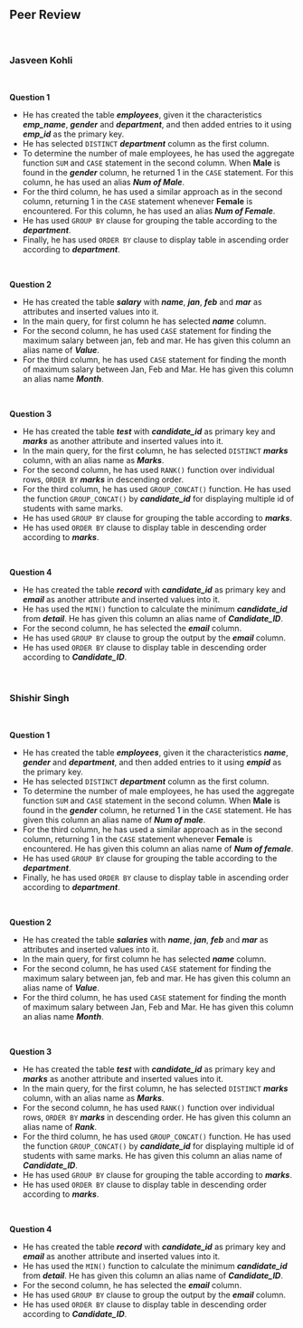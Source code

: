 ## Peer Review

<br/>

### Jasveen Kohli

<br/>

**Question 1**
- He has created the table ***employees***, given it the characteristics ***emp_name***, ***gender*** and ***department***, and then added entries to it using ***emp_id*** as the primary key.
- He has selected ```DISTINCT``` ***department*** column as the first column.
- To determine the number of male employees, he has used the aggregate function ```SUM``` and ```CASE``` statement in the second column. When **Male** is found in the ***gender*** column, he returned 1 in the ```CASE``` statement. For this column, he has used an alias ***Num of Male***.
- For the third column, he has used a similar approach as in the second column, returning 1 in the ```CASE``` statement whenever **Female** is encountered. For this column, he has used an alias ***Num of Female***.
- He has used ```GROUP BY``` clause for grouping the table according to the ***department***.
- Finally, he has used ```ORDER BY``` clause to display table in ascending order according to ***department***.

<br/>

**Question 2**
- He has created the table ***salary*** with ***name***, ***jan***, ***feb*** and ***mar*** as attributes and inserted values into it.
- In the main query, for first column he has selected ***name*** column.
- For the second column, he has used ```CASE``` statement for finding the maximum salary between jan, feb and mar. He has given this column an alias name of ***Value***.
- For the third column, he has used ```CASE``` statement for finding the month of maximum salary between Jan, Feb and Mar. He has given this column an alias name ***Month***.

<br/>

**Question 3**
- He has created the table ***test*** with ***candidate_id*** as primary key and ***marks*** as another attribute and inserted values into it.
- In the main query, for the first column, he has selected ```DISTINCT``` ***marks*** column, with an alias name as ***Marks***.
- For the second column, he has used ```RANK()``` function over individual rows, ```ORDER BY``` ***marks*** in descending order.
- For the third column, he has used ```GROUP_CONCAT()``` function. He has used the function ```GROUP_CONCAT()``` by ***candidate_id*** for displaying multiple id of students with same marks.
- He has used ```GROUP BY``` clause for grouping the table according to ***marks***.
- He has used ```ORDER BY``` clause to display table in descending order according to ***marks***.

<br/>

**Question 4**
- He has created the table ***record*** with ***candidate_id*** as primary key and ***email*** as another attribute and inserted values into it.
- He has used the ```MIN()``` function to calculate the minimum ***candidate_id*** from ***detail***. He has given this column an alias name of ***Candidate_ID***.
- For the second column, he has selected the ***email*** column.
- He has used ```GROUP BY``` clause to group the output by the ***email*** column.
- He has used ```ORDER BY``` clause to display table in descending order according to ***Candidate_ID***.

<br/>

### Shishir Singh

<br/>

**Question 1**
- He has created the table ***employees***, given it the characteristics ***name***, ***gender*** and ***department***, and then added entries to it using ***empid*** as the primary key.
- He has selected ```DISTINCT``` ***department*** column as the first column.
- To determine the number of male employees, he has used the aggregate function ```SUM``` and ```CASE``` statement in the second column. When **Male** is found in the ***gender*** column, he returned 1 in the ```CASE``` statement. He has given this column an alias name of ***Num of male***.
- For the third column, he has used a similar approach as in the second column, returning 1 in the ```CASE``` statement whenever **Female** is encountered. He has given this column an alias name of ***Num of female***.
- He has used ```GROUP BY``` clause for grouping the table according to the ***department***.
- Finally, he has used ```ORDER BY``` clause to display table in ascending order according to ***department***.

<br/>

**Question 2**
- He has created the table ***salaries*** with ***name***, ***jan***, ***feb*** and ***mar*** as attributes and inserted values into it.
- In the main query, for first column he has selected ***name*** column.
- For the second column, he has used ```CASE``` statement for finding the maximum salary between jan, feb and mar. He has given this column an alias name of ***Value***.
- For the third column, he has used ```CASE``` statement for finding the month of maximum salary between Jan, Feb and Mar. He has given this column an alias name ***Month***.

<br/>

**Question 3**
- He has created the table ***test*** with ***candidate_id*** as primary key and ***marks*** as another attribute and inserted values into it.
- In the main query, for the first column, he has selected ```DISTINCT``` ***marks*** column, with an alias name as ***Marks***.
- For the second column, he has used ```RANK()``` function over individual rows, ```ORDER BY``` ***marks*** in descending order. He has given this column an alias name of ***Rank***.
- For the third column, he has used ```GROUP_CONCAT()``` function. He has used the function ```GROUP_CONCAT()``` by ***candidate_id*** for displaying multiple id of students with same marks. He has given this column an alias name of ***Candidate_ID***.
- He has used ```GROUP BY``` clause for grouping the table according to ***marks***.
- He has used ```ORDER BY``` clause to display table in descending order according to ***marks***.

<br/>

**Question 4**
- He has created the table ***record*** with ***candidate_id*** as primary key and ***email*** as another attribute and inserted values into it.
- He has used the ```MIN()``` function to calculate the minimum ***candidate_id*** from ***detail***. He has given this column an alias name of ***Candidate_ID***.
- For the second column, he has selected the ***email*** column.
- He has used ```GROUP BY``` clause to group the output by the ***email*** column.
- He has used ```ORDER BY``` clause to display table in descending order according to ***Candidate_ID***.

<br/>

